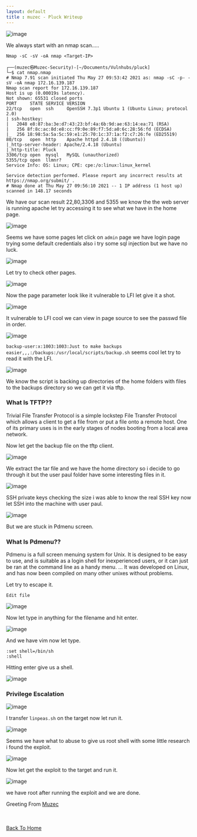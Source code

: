 ```yaml
---
layout: default
title : muzec - Pluck Writeup
---
```



![image](https://user-images.githubusercontent.com/69868171/123263862-6e5b7500-d4c7-11eb-8fd9-5815542bb0e5.png)

We always start with an nmap scan.....

```Nmap -sC -sV -oA nmap <Target-IP>```

```
┌──(muzec㉿Muzec-Security)-[~/Documents/Vulnhubs/pluck]
└─$ cat nmap.nmap  
# Nmap 7.91 scan initiated Thu May 27 09:53:42 2021 as: nmap -sC -p- -sV -oA nmap 172.16.139.187
Nmap scan report for 172.16.139.187
Host is up (0.00019s latency).
Not shown: 65531 closed ports
PORT     STATE SERVICE VERSION
22/tcp   open  ssh     OpenSSH 7.3p1 Ubuntu 1 (Ubuntu Linux; protocol 2.0)
| ssh-hostkey: 
|   2048 e8:87:ba:3e:d7:43:23:bf:4a:6b:9d:ae:63:14:ea:71 (RSA)
|   256 8f:8c:ac:8d:e8:cc:f9:0e:89:f7:5d:a0:6c:28:56:fd (ECDSA)
|_  256 18:98:5a:5a:5c:59:e1:25:70:1c:37:1a:f2:c7:26:fe (ED25519)
80/tcp   open  http    Apache httpd 2.4.18 ((Ubuntu))
|_http-server-header: Apache/2.4.18 (Ubuntu)
|_http-title: Pluck
3306/tcp open  mysql   MySQL (unauthorized)
5355/tcp open  llmnr?
Service Info: OS: Linux; CPE: cpe:/o:linux:linux_kernel

Service detection performed. Please report any incorrect results at https://nmap.org/submit/ .
# Nmap done at Thu May 27 09:56:10 2021 -- 1 IP address (1 host up) scanned in 148.17 seconds
```

We have our scan result 22,80,3306 and 5355 we know the the web server is running apache let try accessing it to see what we have in the home page.

![image](https://user-images.githubusercontent.com/69868171/123263862-6e5b7500-d4c7-11eb-8fd9-5815542bb0e5.png)

Seems we have some pages let click on `admin` page we have login page trying some default credentials also i try some sql injection but we have no luck.

![image](https://user-images.githubusercontent.com/69868171/123265262-d9f21200-d4c8-11eb-8001-b464ab74a4e7.png)

Let try to check other pages.

![image](https://user-images.githubusercontent.com/69868171/123265485-1aea2680-d4c9-11eb-8b2e-6736e4ab8a8e.png)

Now the page parameter look like it vulnerable to LFI let give it a shot.

![image](https://user-images.githubusercontent.com/69868171/123265922-87fdbc00-d4c9-11eb-9142-0f4a45f5b56e.png)

It vulnerable to LFI cool we can view in page source to see the passwd file in order.

![image](https://user-images.githubusercontent.com/69868171/123268318-edeb4300-d4cb-11eb-896e-ea8a511e2059.png)

`backup-user:x:1003:1003:Just to make backups easier,,,:/backups:/usr/local/scripts/backup.sh` seems cool let try to read it with the LFI.

![image](https://user-images.githubusercontent.com/69868171/123268629-3440a200-d4cc-11eb-82ce-3c99c38aa606.png)

We know the script is backing up directories of the home folders with files to the backups directory so we can get it via tftp.

### What Is TFTP??

Trivial File Transfer Protocol is a simple lockstep File Transfer Protocol which allows a client to get a file from or put a file onto a remote host. One of its primary uses is in the early stages of nodes booting from a local area network. 


Now let get the backup file on the tftp client.

![image](https://user-images.githubusercontent.com/69868171/123272886-2ab93900-d4d0-11eb-809d-fed418da8073.png)

We extract the tar file and we have the home directory so i decide to go through it but the user paul folder have some interesting files in it.

![image](https://user-images.githubusercontent.com/69868171/123274315-686a9180-d4d1-11eb-9a9d-0d85d1e6822a.png)

SSH private keys checking the size i was able to know the real SSH key now let SSH into the machine with user paul.

![image](https://user-images.githubusercontent.com/69868171/123274650-b384a480-d4d1-11eb-9911-e6537eac3f28.png)

But we are stuck in Pdmenu screen.

### What Is Pdmenu??

Pdmenu is a full screen menuing system for Unix. It is designed to be easy to use, and is suitable as a login shell for inexperienced users, or it can just be ran at the command line as a handy menu. ... It was developed on Linux, and has now been compiled on many other unixes without problems.

Let try to escape it.

`Edit file`

![image](https://user-images.githubusercontent.com/69868171/123275439-52a99c00-d4d2-11eb-9e6f-03308e34bb4a.png)


Now let type in anything for the filename and hit enter.

![image](https://user-images.githubusercontent.com/69868171/123275581-6ead3d80-d4d2-11eb-8de6-73b946079aab.png)

And we have vim now let type.

```
:set shell=/bin/sh
:shell 
```

Hitting enter give us a shell.

![image](https://user-images.githubusercontent.com/69868171/123276013-ce0b4d80-d4d2-11eb-9d62-53084ca28c3e.png)


### Privilege Escalation

![image](https://user-images.githubusercontent.com/69868171/123276658-5ee22900-d4d3-11eb-980d-a68d51c94e97.png)

I transfer `linpeas.sh` on the target now let run it.

![image](https://user-images.githubusercontent.com/69868171/123277576-3b6bae00-d4d4-11eb-9758-04f1891865a2.png)

Seems we have what to abuse to give us root shell with some little research i found the exploit.

![image](https://user-images.githubusercontent.com/69868171/123277846-779f0e80-d4d4-11eb-8162-f9a97f2048d4.png)

Now let get the exploit to the target and run it.

![image](https://user-images.githubusercontent.com/69868171/123280370-b766f580-d4d6-11eb-9ab1-deda4257c4e8.png)

we have root after running the exploit and we are done.

Greeting From [Muzec](https://twitter.com/muzec_saminu)

<br> <br>
[Back To Home](../index.md)
<br>
